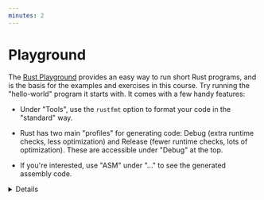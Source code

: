```yaml
---
minutes: 2
---
```


# Playground

The [Rust Playground](https://play.rust-lang.org/) provides an easy way to run
short Rust programs, and is the basis for the examples and exercises in this
course.  Try running the "hello-world" program it starts with. It comes with a
few handy features:

- Under "Tools", use the `rustfmt` option to format your code in the "standard"
  way.

- Rust has two main "profiles" for generating code: Debug (extra runtime
  checks, less optimization) and Release (fewer runtime checks, lots of
  optimization). These are accessible under "Debug" at the top.

- If you're interested, use "ASM" under "..." to see the generated assembly
  code.

<details>

As students head into the break, encourage them to open up the playground and
experiment a little. Encourage them to keep the tab open and try things out
during the rest of the course. This is particularly helpful for advanced
students who want to know more about Rust's optimzations or generated assembly.

</details>
